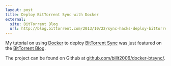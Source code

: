 ```yaml
---
layout: post
title: Deploy BitTorrent Sync with Docker
external:
  site: BitTorrent Blog
  url: http://blog.bittorrent.com/2013/10/22/sync-hacks-deploy-bittorrent-sync-with-docker/
---
```


My tutorial on using [Docker](http://docker.io/) to deploy [BitTorrent Sync](http://labs.bittorrent.com/experiments/sync.html) was just featured on the [BitTorrent Blog](http://blog.bittorrent.com/2013/10/22/sync-hacks-deploy-bittorrent-sync-with-docker/).

The project can be found on Github at [github.com/billt2006/docker-btsync/](https://github.com/billt2006/docker-btsync/).
